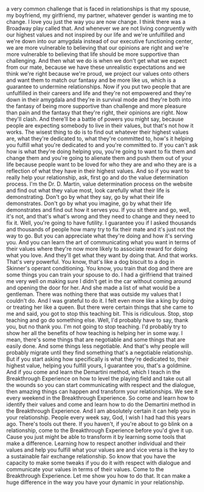  a very common challenge that is faced in relationships is that my spouse, my boyfriend, my girlfriend, my partner, whatever gender is wanting me to change. I love you just the way you are now change. I think there was a Broadway play called that. And whenever we are not living congruently with our highest values and not inspired by our life and we're unfulfilled and we're down into our amygdala instead of our executive functioning center, we are more vulnerable to believing that our opinions are right and we're more vulnerable to believing that life should be more supportive than challenging. And then what we do is when we don't get what we expect from our mate, because we have these unrealistic expectations and we think we're right because we're proud, we project our values onto others and want them to match our fantasy and be more like us, which is a guarantee to undermine relationships. Now if you put two people that are unfulfilled in their careers and life and they're not empowered and they're down in their amygdala and they're in survival mode and they're both into the fantasy of being more supportive than challenge and more pleasure than pain and the fantasy that they're right, their opinions are right. Now they'll clash. And there'll be a battle of powers you might say, because people are expecting somebody to live in their values, but that's not how it works. The wisest thing to do is to find out whatever their highest values are, what they're dedicated to, what they're committed to, how's it helping you fulfill what you're dedicated to and you're committed to. If you can't ask how is what they're doing helping you, you're going to want to fix them and change them and you're going to alienate them and push them out of your life because people want to be loved for who they are and who they are is a reflection of what they have in their highest values. And so if you want to really help your relationship, ask, first go and do the value determination process. I'm the Dr. D. Martin, value determination process on the website and find out what they value most, look carefully what their life is demonstrating. Don't go by what they say, go by what their life demonstrates. Don't go by what you imagine, go by what their life demonstrates and find out how it serves you. If you sit there and go, well, it's not, and that's what's wrong and they need to change and they need to fix it. Well, you're going to have futility. I guarantee you if I asked thousands and thousands of people how many try to fix their mate and it's just not the way to go. But you can appreciate what they're doing and how it's serving you. And you can learn the art of communicating what you want in terms of their values where they're now more likely to associate reward for doing what you love. And they'll get what they want by doing that. And that works. That's very powerful. You know, that's like a dog biscuit to a dog in Skinner's operant conditioning. You know, you train that dog and there are some things you can train your spouse to do. I had a girlfriend that trained me very well on making sure I didn't get in the car without coming around and opening the door for her. And she made a list of what would be a gentleman. There was nothing there that was outside my values that I couldn't do. And I was grateful to do it. I felt even more like a king by doing or treating her like a queen. But there were certain things that she came to me and said, you got to stop this teaching bit. This is ridiculous. Stop, stop teaching and go do something else. Well, I'd probably have to say, thank you, but no thank you. I'm not going to stop teaching. I'd probably try to show her all the benefits of how teaching is helping her in some way. I mean, there's some things that are negotiable and some things that are easily done. And some things less negotiable. And that's why people will probably migrate until they find something that's a negotiable relationship. But if you start asking how specifically is what they're dedicated to, their highest value, helping you fulfill yours, I guarantee you, that's a goldmine. And if you come and learn the Demartini method, which I teach in the Breakthrough Experience on how to level the playing field and take out all the wounds so you can start communicating with respect and the dialogue, then amazing things can happen and transform your relationships. We see it every weekend in the Breakthrough Experience. So come and learn how to identify their values and come and learn how to do the Demartini method in the Breakthrough Experience. And I am absolutely certain it can help you in your relationship. People every week say, God, I wish I had had this years ago. There's tools out there. If you haven't, if you're about to go blink on a relationship, come to the Breakthrough Experience before you'd give it up. Cause you just might be able to transform it by learning some tools that make a difference. Learning how to respect another individual and their values and help you fulfill what your values are and vice versa is the key to a sustainable fair exchange relationship. So know that you have the capacity to make some tweaks if you do it with respect with dialogue and communicate your values in terms of their values. Come to the Breakthrough Experience. Let me show you how to do that. It can make a huge difference in the way you have your dynamic in your relationship.